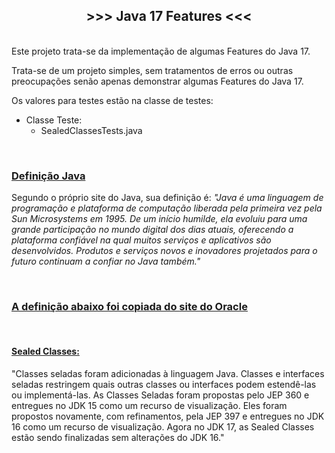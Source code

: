 <h2 style="text-align:center"><strong>&gt;&gt;&gt; Java 17&nbsp;Features &lt;&lt;&lt;</strong></h2>

<p><br />
Este projeto trata-se da implementa&ccedil;&atilde;o de algumas Features do Java 17.</p>

<p>Trata-se de um projeto simples, sem tratamentos de erros ou outras preocupa&ccedil;&otilde;es sen&atilde;o apenas demonstrar algumas Features do Java 17.</p>

<p>Os valores para testes est&atilde;o na&nbsp;classe&nbsp;de testes:</p>

<ul>
	<li>Classe&nbsp;Teste:
	<ul>
		<li>SealedClassesTests.java</li>
	</ul>
	</li>
</ul>

<p>&nbsp;</p>

<h3><u>Defini&ccedil;&atilde;o Java</u></h3>

<p>Segundo o pr&oacute;prio site do Java, sua defini&ccedil;&atilde;o &eacute;: <em>&quot;Java &eacute; uma linguagem de programa&ccedil;&atilde;o e plataforma de computa&ccedil;&atilde;o liberada pela primeira vez pela Sun Microsystems em 1995. De um in&iacute;cio humilde, ela evoluiu para uma grande participa&ccedil;&atilde;o no mundo digital dos dias atuais, oferecendo a plataforma confi&aacute;vel na qual muitos servi&ccedil;os e aplicativos s&atilde;o desenvolvidos. Produtos e servi&ccedil;os novos e inovadores projetados para o futuro continuam a confiar no Java tamb&eacute;m.&quot;</em></p>

<p>&nbsp;</p>

<h3><u>A defini&ccedil;&atilde;o abaixo foi copiada do <a href="https://www.oracle.com/java/technologies/javase/8-whats-new.html">site do Oracle</a></u></h3>

<p>&nbsp;</p>

<h4><strong><u>Sealed Classes:</u></strong></h4>

<p>&quot;Classes seladas foram adicionadas &agrave; linguagem Java. Classes e interfaces seladas restringem quais outras classes ou interfaces podem estend&ecirc;-las ou implement&aacute;-las. As Classes Seladas foram propostas pelo JEP 360 e entregues no JDK 15 como um recurso de visualiza&ccedil;&atilde;o. Eles foram propostos novamente, com refinamentos, pela JEP 397 e entregues no JDK 16 como um recurso de visualiza&ccedil;&atilde;o. Agora no JDK 17, as Sealed Classes est&atilde;o sendo finalizadas sem altera&ccedil;&otilde;es do JDK 16.&quot;</p>

<p>&nbsp;</p>
